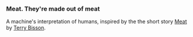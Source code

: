 ### Meat. They're made out of meat

A machine's interpretation of humans, inspired by the the short story [Meat](http://www.terrybisson.com/page6/page6.html) by [Terry Bisson](http://www.terrybisson.com/).
